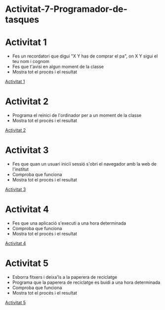 # Activitat-7-Programador-de-tasques

# Activitat 1
- Fes un recordatori que digui "X Y has de comprar el pa", on X Y sigui el teu nom i cognom
- Fes que t'avisi en algun moment de la classe
- Mostra tot el procés i el resultat

[Activitat 1](activitat1.md)

# Activitat 2
- Programa el reinici de l'ordinador per a un moment de la classe
- Mostra tot el procés i el resultat

[Activitat 2](activitat1.md)


# Activitat 3
- Fes que quan un usuari iniciï sessió s'obri el navegador amb la web de l'institut
- Comproba que funciona
- Mostra tot el procés i el resultat

[Activitat 3](activitat1.md)


# Activitat 4
- Fes que una aplicació s'executi a una hora determinada
- Comproba que funciona
- Mostra tot el procés i el resultat

[Activitat 4](activitat1.md)


# Activitat 5
- Esborra fitxers i deixa'ls a la paperera de reciclatge
- Programa que la paperera de reciclatge es buidi a una hora determinada
- Comproba que funciona
- Mostra tot el procés i el resultat

[Activitat 5](activitat1.md)

  
